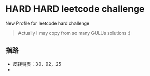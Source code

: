 # HARD HARD leetcode challenge

New Profile for leetcode hard challenge

> Actually I may copy from so many GULUs solutions :)

## 指路

- 反转链表：30，92，25
- 